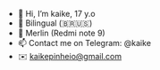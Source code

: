 - 👋 Hi, I’m kaike, 17 y.o
- 👀 Bilingual (🇧🇷🇺🇸)
- 📱 Merlin (Redmi note 9)
- 📫 Contact me on Telegram: @kaike
- ✉️ kaikepinheio@gmail.com

